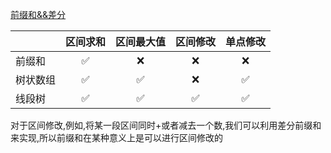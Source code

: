[前缀和&&差分](前缀和&&差分.md)

| | 区间求和 | 区间最大值 | 区间修改 | 单点修改 |
|--------|:----:|:----:|:----:|:----:|
| 前缀和 | ✅ | ❌ | ❌ | ❌ |
| 树状数组 | ✅ | ✅ | ❌ | ✅ |
| 线段树 | ✅ | ✅ | ✅ | ✅ |
对于区间修改,例如,将某一段区间同时+或者减去一个数,我们可以利用差分前缀和来实现,所以前缀和在某种意义上是可以进行区间修改的